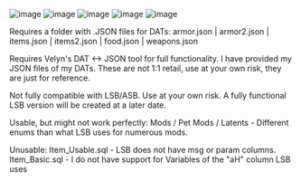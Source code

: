 ![image](https://github.com/ShiyoKozuki/FFXI-Item-Editor/assets/58101246/a820b4a0-afba-4b27-b89e-4a957d8637dc)
![image](https://github.com/ShiyoKozuki/FFXI-Item-Editor/assets/58101246/d6813f91-235d-4510-b915-584af2e9d3bc)
![image](https://github.com/ShiyoKozuki/FFXI-Item-Editor/assets/58101246/c1de91ea-9571-40af-b36b-8e3d60256b0e)
![image](https://github.com/ShiyoKozuki/FFXI-Item-Editor/assets/58101246/75a11a0a-9dea-41ad-90ff-17c5372e0148)
![image](https://github.com/ShiyoKozuki/FFXI-Item-Editor/assets/58101246/754fab94-bc60-4c22-8dd3-01ff567c2b40)




Requires a folder with .JSON files for DATs:
armor.json | armor2.json | items.json | items2.json | food.json | weapons.json

Requires Velyn's DAT <-> JSON tool for full functionality.
I have provided my JSON files of my DATs. These are not 1:1 retail, use at your own risk, they are just for reference.

Not fully compatible with LSB/ASB. Use at your own risk.
A fully functional LSB version will be created at a later date.

Usable, but might not work perfectly:
Mods / Pet Mods / Latents - Different enums than what LSB uses for numerous mods.

Unusable:
Item_Usable.sql - LSB does not have msg or param columns.
Item_Basic.sql - I do not have support for Variables of the "aH" column LSB uses

